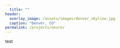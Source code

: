 ```yaml
---
  title: ""
header:
  overlay_image: /assets/images/denver_skyline.jpg
  caption: "Denver, CO"
permalink: /projects/neuro/
---
```

test
